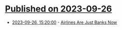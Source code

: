 # [Published on 2023-09-26](index.md)

* [2023-09-26, 15:20:00](https://tech.slashdot.org/story/23/09/26/158209/airlines-are-just-banks-now?utm_source=rss1.0mainlinkanon&utm_medium=feed) - [Airlines Are Just Banks Now](https://tech.slashdot.org/story/23/09/26/158209/airlines-are-just-banks-now?utm_source=rss1.0mainlinkanon&utm_medium=feed)
